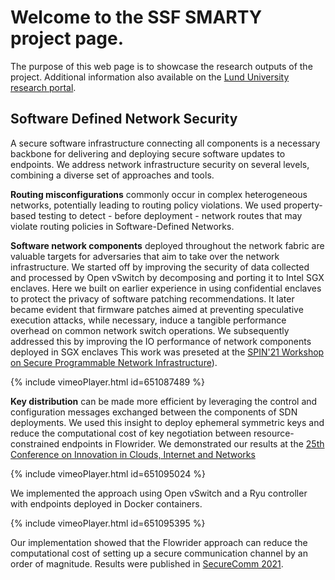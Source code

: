 # Welcome to the SSF SMARTY project page.

The purpose of this web page is to showcase the research outputs of the project.
Additional information also available on the [Lund University research portal](https://portal.research.lu.se/sv/projects/s%C3%A4kra-mjukvaruuppdateringar-f%C3%B6r-den-smarta-staden).


## Software Defined Network Security

A secure software infrastructure connecting all components is a necessary backbone for delivering and deploying secure software updates to endpoints.
We address network infrastructure security on several levels, combining a diverse set of approaches and tools.


**Routing misconfigurations** commonly occur in complex heterogeneous networks, potentially leading to routing policy violations.
We used property-based testing to detect - before deployment - network routes that may violate routing policies in Software-Defined Networks.

**Software network components** deployed throughout the network fabric are valuable targets for adversaries that aim to take over the network infrastructure. We started off by improving the security of data collected and processed by Open vSwitch by decomposing and porting it to Intel SGX enclaves. Here we built on earlier experience in using confidential enclaves to protect the privacy of software patching recommendations.
It later became evident that firmware patches aimed at preventing speculative execution attacks, while necessary, induce a tangible performance overhead on common network switch operations. We subsequently addressed this by improving the IO performance of network components deployed in SGX enclaves This work was preseted at the [SPIN'21 Workshop on Secure Programmable Network Infrastructure](https://portal.research.lu.se/sv/publications/faster-enclave-transitions-for-io-intensive-network-applications)).

{% include vimeoPlayer.html id=651087489 %}

**Key distribution** can be made more efficient by leveraging the control and configuration messages exchanged between the components of SDN deployments. We used this insight to deploy ephemeral symmetric keys and reduce the computational cost of key negotiation between resource-constrained endpoints in Flowrider. We demonstrated our results at the [25th Conference on Innovation in Clouds, Internet and Networks](https://portal.research.lu.se/sv/publications/on-demand-key-distribution-for-cloud-networks)

{% include vimeoPlayer.html id=651095024 %}

We implemented the approach using Open vSwitch and a Ryu controller with endpoints deployed in Docker containers.

{% include vimeoPlayer.html id=651095395 %}

Our implementation showed that the Flowrider approach can reduce the computational cost of setting up a secure communication channel by an order of magnitude. Results were published in [SecureComm 2021](https://portal.research.lu.se/sv/publications/flowrider-fast-on-demand-key-provisioning-for-cloud-networks).
